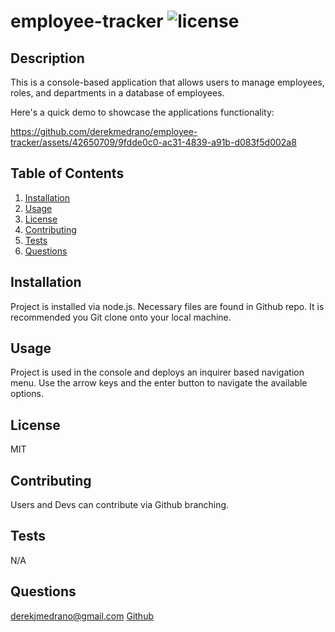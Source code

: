 # employee-tracker ![license](https://img.shields.io/badge/license-MIT-blue)

## Description
This is a console-based application that allows users to manage employees, roles, and departments in a database of employees.

Here's a quick demo to showcase the applications functionality:

https://github.com/derekmedrano/employee-tracker/assets/42650709/9fdde0c0-ac31-4839-a91b-d083f5d002a8

## Table of Contents
1. [Installation](#installation)
2. [Usage](#usage)
3. [License](#license)
4. [Contributing](#contributing)
5. [Tests](#tests)
6. [Questions](#questions)

## Installation
Project is installed via node.js. Necessary files are found in Github repo. It is recommended you Git clone onto your local machine.

## Usage
Project is used in the console and deploys an inquirer based navigation menu. Use the arrow keys and the enter button to navigate the available options.

## License
MIT

## Contributing
Users and Devs can contribute via Github branching.

## Tests
N/A

## Questions
derekjmedrano@gmail.com
[Github](www.github.com/derekmedrano)
